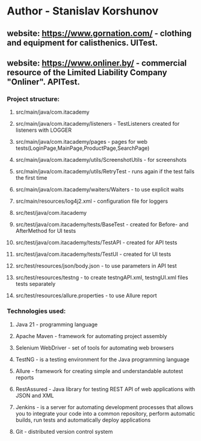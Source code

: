 # Author - Stanislav Korshunov 

## website: https://www.gornation.com/ - clothing and equipment for сalisthenics. UITest.
## website: https://www.onliner.by/ - commercial resource of the Limited Liability Company "Onliner". APITest.

### Project structure:
1. src/main/java/com.itacademy

2. src/main/java/com.itacademy/listeners - TestListeners created for listeners with LOGGER

3. src/main/java/com.itacademy/pages - pages for web tests(LoginPage,MainPage,ProductPage,SearchPage) 

4. src/main/java/com.itacademy/utils/ScreenshotUtils - for screenshots

5. src/main/java/com.itacademy/utils/RetryTest - runs again if the test fails the first time

6. src/main/java/com.itacademy/waiters/Waiters - to use explicit waits

7. src/main/resources/log4j2.xml - configuration file for loggers

8. src/test/java/com.itacademy

9. src/test/java/com.itacademy/tests/BaseTest - created for Before- and AfterMethod for UI tests

10. src/test/java/com.itacademy/tests/TestAPI - created for API tests
 
11. src/test/java/com.itacademy/tests/TestUI - created for UI tests

12. src/test/resources/json/body.json -  to use parameters in API test

13. src/test/resources/testng - to create testngAPI.xml, testngUI.xml files tests separately

14. src/test/resources/allure.properties - to use Allure report


### Technologies used:
1. Java 21 - programming language

2. Apache Maven - framework for automating project assembly

3. Selenium WebDriver - set of tools for automating web browsers

4. TestNG - is a testing environment for the Java programming language

5. Allure - framework for creating simple and understandable autotest reports

6. RestAssured - Java library for testing REST API of web applications with JSON and XML

7. Jenkins - is a server for automating development processes that allows you to integrate your code into a common repository, perform automatic builds, run tests and automatically deploy applications

8. Git - distributed version control system



